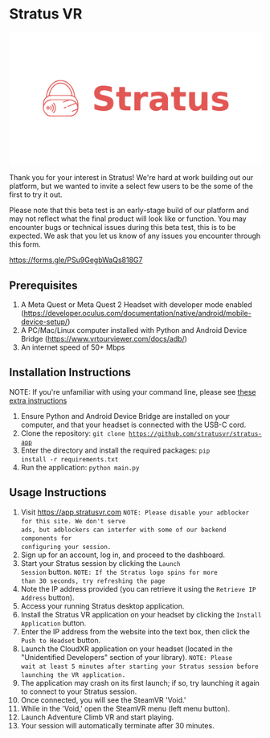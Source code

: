 # Stratus VR
![alt text](logo.png)

Thank you for your interest in Stratus! We're hard at work building out our platform, but we wanted to invite a select few users to be the some of the first to try it out. 

Please note that this beta test is an early-stage build of our platform and may not reflect what the final product will look like or function. You may encounter bugs or technical issues during this beta test, this is to be expected. We ask that you let us know of any issues you encounter through this form. 

https://forms.gle/PSu9GegbWaQs818G7

## Prerequisites
1. A Meta Quest or Meta Quest 2 Headset with developer mode enabled (https://developer.oculus.com/documentation/native/android/mobile-device-setup/)
2. A PC/Mac/Linux computer installed with Python and Android Device Bridge (https://www.vrtourviewer.com/docs/adb/)
3. An internet speed of 50+ Mbps

## Installation Instructions
NOTE: If you're unfamiliar with using your command line, please see [these extra instructions](extra-instructions.md)

1. Ensure Python and Android Device Bridge are installed on your computer, and that your headset is connected with the USB-C cord.
2. Clone the repository: <code>git clone https://github.com/stratusvr/stratus-app</code>
3. Enter the directory and install the required packages: <code>pip install -r requirements.txt</code>
4. Run the application: <code>python main.py</code>

## Usage Instructions
1. Visit https://app.stratusvr.com <code>NOTE: Please disable your adblocker for this site. We don't serve ads, but adblockers can interfer with some of our backend components for configuring your session.</code>
2. Sign up for an account, log in, and proceed to the dashboard.
3. Start your Stratus session by clicking the <code>Launch Session</code> button. <code>NOTE: If the Stratus logo spins for more than 30 seconds, try refreshing the page</code>
4. Note the IP address provided (you can retrieve it using the <code>Retrieve IP Address</code> button).
5. Access your running Stratus desktop application.
6. Install the Stratus VR application on your headset by clicking the <code>Install Application</code> button.
7. Enter the IP address from the website into the text box, then click the <code>Push to Headset</code> button.
8. Launch the CloudXR application on your headset (located in the "Unidentified Developers" section of your library). <code>NOTE: Please wait at least 5 minutes after starting your Stratus session before launching the VR application.</code>
9. The application may crash on its first launch; if so, try launching it again to connect to your Stratus session.
10. Once connected, you will see the SteamVR 'Void.'
11. While in the 'Void,' open the SteamVR menu (left menu button).
12. Launch Adventure Climb VR and start playing.
13. Your session will automatically terminate after 30 minutes.
